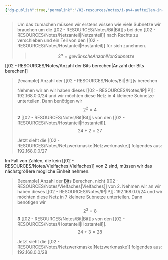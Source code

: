 ```yaml
---
{"dg-publish":true,"permalink":"/02-resources/notes/i-pv4-aufteilen-in-subnetze/","tags":["netzwerk/ip/ipv4"],"noteIcon":"","updated":"2024-07-28T01:00:20.380+02:00"}
---
```


>Um das zumachen müssen wir erstens wissen wie viele Subnetze wir brauchen um die [[02 - RESOURCES/Notes/Bit\|Bit]]s bei den [[02 - RESOURCES/Notes/Netzanteil\|Netzanteil]] nach Rechts zu verschieben und ein Teil von den [[02 - RESOURCES/Notes/Hostanteil\|Hostanteil]] für sich zunehmen.
>>$$2^{n}=gewünsche Anzahl Von Subnetze$$

[[02 - RESOURCES/Notes/Anzahl der Bits berechen\|Anzahl der Bits berechen]]
>[!example] Anzahl der [[02 - RESOURCES/Notes/Bit\|Bit]]s berechen
>
>Nehmen wir an wir haben dieses [[02 - RESOURCES/Notes/IP\|IP]]: 192.168.0.0/24
>und wir möchten diese Netz in 4 kleinere Subnetze unterteilen.
>Dann benötigen wir $$2^{2}=4$$ 
>**2** [[02 - RESOURCES/Notes/Bit\|Bit]]s von den [[02 - RESOURCES/Notes/Hostanteil\|Hostanteil]].
>$$24+2=27$$
>
>Jetzt sieht die [[02 - RESOURCES/Notes/Netzwerkmaske\|Netzwerkmaske]] folgendes aus: 192.168.0.0/27


Im Fall von Zahlen, die kein [[02 - RESOURCES/Notes/Vielfaches\|Vielfaches]] von 2 sind, müssen wir das nächstgrößere mögliche Einheit nehmen.

>[!example] Anzahl der [Bit](app://obsidian.md/Bit)s Berechen, nicht [[02 - RESOURCES/Notes/Vielfaches\|Vielfaches]] von 2.
>Nehmen wir an wir haben dieses [[02 - RESOURCES/Notes/IP\|IP]]: 192.168.0.0/24
>und wir möchten diese Netz in 7 kleinere Subnetze unterteilen.
>Dann benötigen wir $$2^{3}=8$$ 
>**3** [[02 - RESOURCES/Notes/Bit\|Bit]]s von den [[02 - RESOURCES/Notes/Hostanteil\|Hostanteil]].
>$$24+3=28$$
>
>Jetzt sieht die [[02 - RESOURCES/Notes/Netzwerkmaske\|Netzwerkmaske]] folgendes aus: 192.168.0.0/28

